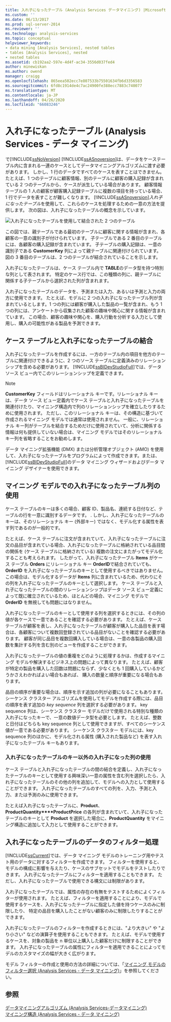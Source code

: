 ```yaml
---
title: 入れ子になったテーブル (Analysis Services データマイニング) |Microsoft Docs
ms.custom: ''
ms.date: 06/13/2017
ms.prod: sql-server-2014
ms.reviewer: ''
ms.technology: analysis-services
ms.topic: conceptual
helpviewer_keywords:
- data mining [Analysis Services], nested tables
- tables [Analysis Services], nested
- nested tables
ms.assetid: cb192aa2-597e-4d4f-ac34-3556d037fed4
author: minewiskan
ms.author: owend
manager: craigg
ms.openlocfilehash: 865eea502ecc7e807533b75501634fb6d3356583
ms.sourcegitcommit: 6fd8c1914de4c7ac24900fe388ecc7883c740077
ms.translationtype: MT
ms.contentlocale: ja-JP
ms.lasthandoff: 04/26/2020
ms.locfileid: "66083246"
---
```

# <a name="nested-tables-analysis-services---data-mining"></a>入れ子になったテーブル (Analysis Services - データ マイニング)
  で[!INCLUDE[ssNoVersion](../../includes/ssnoversion-md.md)] [!INCLUDE[ssASnoversion](../../includes/ssasnoversion-md.md)]は、データをケーステーブル内に含まれる一連のケースとしてデータマイニングアルゴリズムに渡す必要があります。 しかし、1 行のデータですべてのケースを表すことはできません。 たとえば、1 つのテーブルに顧客情報、別のテーブルに顧客の購入記録が含まれている 2 つのテーブルから、ケースが派生している場合があります。 顧客情報テーブルの 1 人の顧客が顧客購入記録テーブルに複数の項目を持っている場合、1 行でデータを表すことが難しくなります。 [!INCLUDE[ssASnoversion](../../includes/ssasnoversion-md.md)]*入れ子になったテーブル*を使用して、これらのケースを処理するための一意の方法を提供します。 次の図は、入れ子になったテーブルの概念を示しています。  
  
 ![入れ子になったテーブルを使用して結合された 2 つのテーブル](../media/nested-tables.gif "入れ子になったテーブルを使用して結合された 2 つのテーブル")  
  
 この図では、親テーブルである最初のテーブルに顧客に関する情報が含まれ、各顧客の一意の識別子が付けられています。 子テーブルである 2 番目のテーブルには、各顧客の購入記録が含まれています。 子テーブルの購入記録は、一意の識別子である **CustomerKey** 列によって親テーブルに関連付けられています。 図の 3 番目のテーブルは、2 つのテーブルが結合されていることを示します。  
  
 入れ子になったテーブルは、ケース テーブル内で **TABLE**のデータ型を持つ特別な列として表されます。 特定のケース行では、この種類の列に、親テーブルに関係する子テーブルから選択された列が含まれます。  
  
 入れ子になったテーブルのデータを、予測または入力、あるいは予測と入力の両方に使用できます。 たとえば、モデルに 2 つの入れ子になったテーブル列が含まれているとします。1 つの列には顧客が購入した製品の一覧が含まれ、もう 1 つの列には、アンケートから収集された顧客の趣味や関心に関する情報が含まれています。 この場合、顧客の趣味や関心を、購入行動を分析する入力として使用し、購入の可能性がある製品を予測できます。  
  
## <a name="joining-case-tables-and-nested-tables"></a>ケース テーブルと入れ子になったテーブルの結合  
 入れ子になったテーブルを作成するには、一方のテーブル内の項目を他方のテーブルに関連付けできるように、2 つのソース テーブルに定義済みのリレーションシップを含める必要があります。 [!INCLUDE[ssBIDevStudioFull](../../includes/ssbidevstudiofull-md.md)]では、データ ソース ビュー内でこのリレーションシップを定義できます。  
  
> [!NOTE]  
>  **CustomerKey** フィールドはリレーショナル キーです。リレーショナル キーは、データ ソース ビュー定義内でケース テーブルと入れ子になったテーブルを関連付けたり、マイニング構造内で列のリレーションシップを確立したりするために使用されます。 ただし、このリレーショナル キーは、その構造に基づいて作成されるマイニング モデルでは通常は使用されません。 一般に、リレーショナル キー列がテーブルを結合するためだけに使用されていて、分析に関係する情報は何も提供していない場合は、マイニング モデルではそのリレーショナル キー列を省略することをお勧めします。  
  
 データ マイニング拡張機能 (DMX) または分析管理オブジェクト (AMO) を使用して、入れ子になったテーブルをプログラムによって作成できます。または、 [!INCLUDE[ssBIDevStudioFull](../../includes/ssbidevstudiofull-md.md)]のデータ マイニング ウィザードおよびデータ マイニング デザイナーを使用できます。  
  
## <a name="using-nested-table-columns-in-a-mining-model"></a>マイニング モデルでの入れ子になったテーブル列の使用  
 ケース テーブルのキーは多くの場合、顧客 ID、製品名、連続する日付など、テーブルの行を一意に識別するデータです。 . しかし、入れ子になったテーブルのキーは、そのリレーショナル キー (外部キー) ではなく、モデル化する属性を表す列であるのが一般的です。  
  
 たとえば、ケース テーブルに注文が含まれていて、入れ子になったテーブルに注文の品目が含まれている場合、入れ子になったテーブルに格納されている品目間の関係を (ケース テーブルに格納されている) 複数の注文にまたがってモデル化することも考えられます。 したがって、入れ子になったテーブル **Items** がケース テーブル **Orders** にリレーショナル キー **OrderID**で結合されていても、 **OrderID** を入れ子になったテーブルのキーとして使用するべきではありません。 この場合は、モデル化するデータが **Items** 列に含まれているため、代わりにその列を入れ子になったテーブルのキーとして選択します。 ケース テーブルと入れ子になったテーブルの間のリレーションシップはデータ ソース ビュー定義によって既に確立されているため、ほとんどの場合、マイニング モデルで **OrderID** を無視しても問題にはなりません。  
  
 入れ子になったテーブルのキーとして使用する列を選択するときには、その列の値が各ケースで一意であることを確認する必要があります。 たとえば、ケース テーブルが顧客を表し、入れ子になったテーブルが顧客が購入した品目を表す場合は、各顧客について複数回登録されている品目がないことを確認する必要があります。 顧客が同じ品目を複数回購入している場合は、一意の各製品の購入回数を集計する列を含む別のビューを作成することができます。  
  
 入れ子になったテーブルの値の重複をどのように処理するかは、作成するマイニング モデルや解決するビジネス上の問題によって異なります。 たとえば、顧客が特定の製品を購入した回数は問題にならず、少なくとも 1 回購入しているかどうかさえわかればよい場合もあれば、 購入の数量と順序が重要になる場合もあります。  
  
 品目の順序が重要な場合は、順序を示す追加の列が必要になることもあります。 シーケンス クラスター アルゴリズムを使用してモデルを作成する際には、品目の順序を表す追加の *key sequence* 列を選択する必要があります。 key sequence 列は、シーケンス クラスター モデルだけで使用される特別な種類の入れ子になったキーで、一意の数値データ型を必要とします。 たとえば、整数と日付はどちらも key sequence 列として使用できますが、すべてのシーケンス値が一意である必要があります。 シーケンス クラスター モデルには、key sequence 列のほかに、モデル化される属性 (購入された製品など) を表す入れ子になったテーブル キーもあります。  
  
### <a name="using-non-key-nested-columns-from-a-nested-table"></a>入れ子になったテーブルのキー以外の入れ子になった列の使用  
 ケース テーブルと入れ子になったテーブルの間の結合を定義し、入れ子になったテーブルのキーとして使用する興味深い一意の属性を含む列を選択したら、入れ子になったテーブルのその他の列を追加して、モデルへの入力として使用することができます。 入れ子になったテーブルのすべての列を、入力、予測と入力、または予測のみに使用できます。  
  
 たとえば入れ子になったテーブルに、**Product**、**ProductQuantity****ProductPrice** の各列が含まれていて、入れ子になったテーブルのキーとして **Product** を選択した場合に、**ProductQuantity** をマイニング構造に追加して入力として使用することができます。  
  
## <a name="filtering-nested-table-data"></a>入れ子になったテーブルのデータのフィルター処理  
 [!INCLUDE[ssCurrent](../../includes/sscurrent-md.md)]では、データ マイニング モデルのトレーニング用やテスト用のデータに対するフィルターを作成できます。 フィルターを使用すると、モデルの構成に影響を与えたり、ケースのサブセットでモデルをテストしたりできます。 入れ子になったテーブルにフィルターを適用することもできます。 ただし、入れ子になったテーブルで使用できる構文には制限があります。  
  
 入れ子になったテーブルでは、属性の存在の有無をテストするためによくフィルターが使用されます。 たとえば、フィルターを適用することにより、モデルで使用するケースを、入れ子になったテーブルに指定した値を持つケースのみに制限したり、 特定の品目を購入したことがない顧客のみに制限したりすることができます。  
  
 入れ子になったテーブルのフィルターを作成するときには、"より大きい" や "より小さい" などの演算子を使用することもできます。 たとえば、モデルで使用するケースを、対象の製品を n 単位以上購入した顧客だけに制限することができます。 入れ子になったテーブルの属性にフィルターを適用できることによってモデルのカスタマイズの幅が大きく広がります。  
  
 モデル フィルターの作成と使用の方法の詳細については、「[マイニング モデルのフィルター選択 &#40;Analysis Services - データ マイニング&#41;](mining-models-analysis-services-data-mining.md)」を参照してください。  
  
## <a name="see-also"></a>参照  
 [データマイニングアルゴリズム &#40;Analysis Services-データマイニング&#41;](data-mining-algorithms-analysis-services-data-mining.md)   
 [マイニング構造 (Analysis Services - データ マイニング)](mining-structures-analysis-services-data-mining.md)  
  
  
